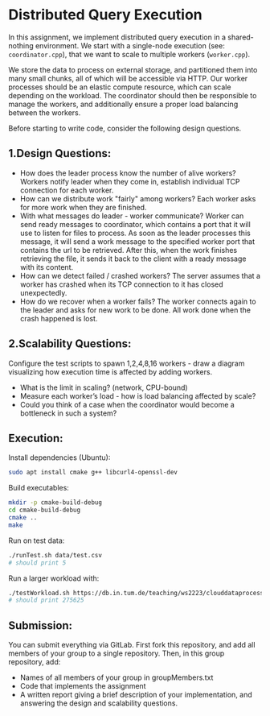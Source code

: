 # Distributed Query Execution

In this assignment, we implement distributed query execution in a shared-nothing environment.
We start with a single-node execution (see: `coordinator.cpp`), that we want to scale to multiple workers (`worker.cpp`).

We store the data to process on external storage, and partitioned them into many small chunks, all of which will be accessible via HTTP.
Our worker processes should be an elastic compute resource, which can scale depending on the workload.
The coordinator should then be responsible to manage the workers, and additionally ensure a proper load balancing between the workers.

Before starting to write code, consider the following design questions.

## 1.Design Questions:

* How does the leader process know the number of alive workers?
Workers notify leader when they come in, establish individual TCP connection for each worker.
* How can we distribute work "fairly" among workers?
Each worker asks for more work when they are finished.
* With what messages do leader - worker communicate?
Worker can send ready messages to coordinator, which contains a port that it will use to listen for files to process.
As soon as the leader processes this message, it will send a work message to the specified worker port that contains the url to be retrieved.
After this, when the work finishes retrieving the file, it sends it back to the client with a ready message with its content.
* How can we detect failed / crashed workers?
The server assumes that a worker has crashed when its TCP connection to it has closed unexpectedly.
* How do we recover when a worker fails?
The worker connects again to the leader and asks for new work to be done. All work done when the crash happened is lost.

## 2.Scalability Questions:

Configure the test scripts to spawn 1,2,4,8,16 workers - draw a diagram visualizing how execution time is affected by adding workers.
* What is the limit in scaling? (network, CPU-bound)
* Measure each worker’s load - how is load balancing affected by scale? 
* Could you think of a case when the coordinator would become a bottleneck in such a system?

## Execution:

Install dependencies (Ubuntu):

```bash
sudo apt install cmake g++ libcurl4-openssl-dev
```

Build executables:

```bash
mkdir -p cmake-build-debug
cd cmake-build-debug
cmake ..
make
```

Run on test data:

```bash
./runTest.sh data/test.csv
# should print 5
```

Run a larger workload with:

```bash
./testWorkload.sh https://db.in.tum.de/teaching/ws2223/clouddataprocessing/data/filelist.csv
# should print 275625
```

## Submission:
You can submit everything via GitLab.
First fork this repository, and add all members of your group to a single repository.
Then, in this group repository, add:
* Names of all members of your group in groupMembers.txt
* Code that implements the assignment
* A written report giving a brief description of your implementation, and answering the design and scalability questions.
